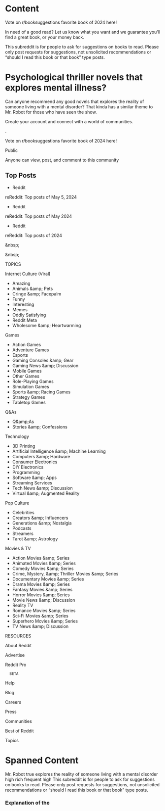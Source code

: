 # Content
<!-- image -->

<!-- image -->

<!-- image -->

<!-- image -->

<!-- image -->

Vote on r/booksuggestions favorite book of 2024 here!

In need of a good read? Let us know what you want and we guarantee you'll find a great book, or your money back.

This subreddit is for people to ask for suggestions on books to read. Please only post requests for suggestions, not unsolicited recommendations or “should I read this book or that book” type posts.

# Psychological thriller novels that explores mental illness?

Can anyone recommend any good novels that explores the reality of someone living with a mental disorder? That kinda has a similar theme to Mr. Robot for those who have seen the show.

Create your account and connect with a world of communities.

.

<!-- image -->

<!-- image -->

Vote on r/booksuggestions favorite book of 2024 here!

Public

Anyone can view, post, and comment to this community

## Top Posts

- Reddit 

reReddit: Top posts of May 5, 2024
- Reddit 

reReddit: Top posts of May 2024
- Reddit 

reReddit: Top posts of 2024

&amp;nbsp;

&amp;nbsp;

TOPICS

Internet Culture (Viral)

- Amazing
- Animals &amp;amp; Pets
- Cringe &amp;amp; Facepalm
- Funny
- Interesting
- Memes
- Oddly Satisfying
- Reddit Meta
- Wholesome &amp;amp; Heartwarming

Games

- Action Games
- Adventure Games
- Esports
- Gaming Consoles &amp;amp; Gear
- Gaming News &amp;amp; Discussion
- Mobile Games
- Other Games
- Role-Playing Games
- Simulation Games
- Sports &amp;amp; Racing Games
- Strategy Games
- Tabletop Games

Q&amp;As

- Q&amp;amp;As
- Stories &amp;amp; Confessions

Technology

- 3D Printing
- Artificial Intelligence &amp;amp; Machine Learning
- Computers &amp;amp; Hardware
- Consumer Electronics
- DIY Electronics
- Programming
- Software &amp;amp; Apps
- Streaming Services
- Tech News &amp;amp; Discussion
- Virtual &amp;amp; Augmented Reality

Pop Culture

- Celebrities
- Creators &amp;amp; Influencers
- Generations &amp;amp; Nostalgia
- Podcasts
- Streamers
- Tarot &amp;amp; Astrology

Movies &amp; TV

- Action Movies &amp;amp; Series
- Animated Movies &amp;amp; Series
- Comedy Movies &amp;amp; Series
- Crime, Mystery, &amp;amp; Thriller Movies &amp;amp; Series
- Documentary Movies &amp;amp; Series
- Drama Movies &amp;amp; Series
- Fantasy Movies &amp;amp; Series
- Horror Movies &amp;amp; Series
- Movie News &amp;amp; Discussion
- Reality TV
- Romance Movies &amp;amp; Series
- Sci-Fi Movies &amp;amp; Series
- Superhero Movies &amp;amp; Series
- TV News &amp;amp; Discussion

RESOURCES

About Reddit

Advertise

Reddit Pro

      BETA

Help

Blog

Careers

Press

Communities

Best of Reddit

Topics

<!-- image -->

# Spanned Content
<ThrillerMovie>
    <Name>Mr. Robot</Name>
    <MindBending>true</MindBending>
    <PsychologicalThemes>explores the reality of someone living with a mental disorder</PsychologicalThemes>
    <ComplexityLevel>high</ComplexityLevel>
    <CharacterDepth>rich</CharacterDepth>
    <PlotTwists>frequent</PlotTwists>
    <IntellectualEngagement>high</IntellectualEngagement>
    <AdditionalInformation>This subreddit is for people to ask for suggestions on books to read. Please only post requests for suggestions, not unsolicited recommendations or “should I read this book or that book” type posts.</AdditionalInformation>
</ThrillerMovie>



### Explanation of the